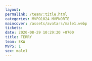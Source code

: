 ```yaml
---
layout: 
permalink: /team/:title.html
categories: MVPO1024 MVPNORTE
maincover: /assets/avatars/male1.webp
tickets: 
date: 2020-08-29 10:29:20 +0700
title: TERRY
team: EKW
MVPS: 1
sex: male1
---
```

